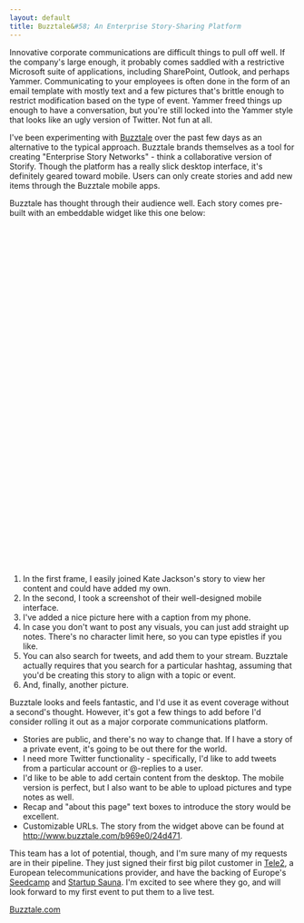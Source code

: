 ```yaml
---
layout: default
title: Buzztale&#58; An Enterprise Story-Sharing Platform
---
```


Innovative corporate communications are difficult things to pull off well. If the company's large enough, it probably comes saddled with a restrictive Microsoft suite of applications, including SharePoint, Outlook, and perhaps Yammer. Communicating to your employees is often done in the form of an email template with mostly text and a few pictures that's brittle enough to restrict modification based on the type of event. Yammer freed things up enough to have a conversation, but you're still locked into the Yammer style that looks like an ugly version of Twitter. Not fun at all.

I've been experimenting with [Buzztale](http://www.buzztale.com) over the past few days as an alternative to the typical approach. Buzztale brands themselves as a tool for creating "Enterprise Story Networks" - think a collaborative version of Storify. Though the platform has a really slick desktop interface, it's definitely geared toward mobile. Users can only create stories and add new items through the Buzztale mobile apps. 

Buzztale has thought through their audience well. Each story comes pre-built with an embeddable widget like this one below:

<div id="latte-24d471" style="width:510px;height:600px;margin:0 auto;"></div><script async src="http://buzztale.com/b969e0/24d471/embed.js" type="text/javascript"></script>

1. In the first frame, I easily joined Kate Jackson's story to view her content and could have added my own.
2. In the second, I took a screenshot of their well-designed mobile interface. 
3. I've added a nice picture here with a caption from my phone.
4. In case you don't want to post any visuals, you can just add straight up notes. There's no character limit here, so you can type epistles if you like.
5. You can also search for tweets, and add them to your stream. Buzztale actually requires that you search for a particular hashtag, assuming that you'd be creating this story to align with a topic or event.
6. And, finally, another picture. 

Buzztale looks and feels fantastic, and I'd use it as event coverage without a second's thought. However, it's got a few things to add before I'd consider rolling it out as a major corporate communications platform.

* Stories are public, and there's no way to change that. If I have a story of a private event, it's going to be out there for the world.
* I need more Twitter functionality - specifically, I'd like to add tweets from a particular account or @-replies to a user.
* I'd like to be able to add certain content from the desktop. The mobile version is perfect, but I also want to be able to upload pictures and type notes as well. 
* Recap and "about this page" text boxes to introduce the story would be excellent. 
* Customizable URLs. The story from the widget above can be found at http://www.buzztale.com/b969e0/24d471. 

This team has a lot of potential, though, and I'm sure many of my requests are in their pipeline. They just signed their first big pilot customer in [Tele2](http://www.tele2.com), a European telecommunications provider, and have the backing of Europe's [Seedcamp](http://www.seedcamp.com) and [Startup Sauna](http://www.startupsauna.com). I'm excited to see where they go, and will look forward to my first event to put them to a live test.

[Buzztale.com](http://www.buzztale.com)